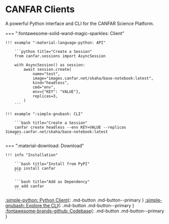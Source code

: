 # CANFAR Clients

A powerful Python interface and CLI for the CANFAR Science Platform.

=== ":fontawesome-solid-wand-magic-sparkles: Client"

    !!! example ":material-language-python: API"

        ```python title="Create a Session"
        from canfar.sessions import AsyncSession

        with AsyncSession() as session:
            await session.create(
                name="test",
                image="images.canfar.net/skaha/base-notebook:latest",
                kind="headless",
                cmd="env",
                env={"KEY": "VALUE"},
                replicas=3,
            )
        ```

    !!! example ":simple-gnubash: CLI"

        ```bash title="Create a Session"
        canfar create headless --env KEY=VALUE --replicas 3images.canfar.net/skaha/base-notebook:latest 
        ```

=== ":material-download: Download"

    !!! info "Installation"

        ```bash title="Install from PyPI"
        pip install canfar
        ```

        ```bash title="Add as Dependency"
        uv add canfar
        ```

[:simple-python: Python Client](quick-start.md){: .md-button .md-button--primary }
[:simple-gnubash: Explore the CLI](../cli/quick-start.md){: .md-button .md-button--primary }
[:fontawesome-brands-github: Codebase](https://github.com/opencadc/canfar){: .md-button .md-button--primary }